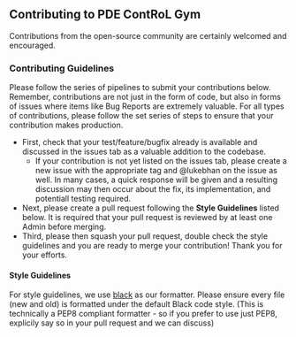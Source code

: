 ## Contributing to PDE ContRoL Gym
Contributions from the open-source community are certainly welcomed and encouraged. 

### Contributing Guidelines
Please follow the series of pipelines to submit your contributions below. Remember, contributions are not just in the form of code, but also in forms of issues where items like Bug Reports are extremely valuable. For all types of contributions, please follow the set series of steps to ensure that your contribution makes production.

- First, check that your test/feature/bugfix already is available and discussed in the issues tab as a valuable addition to the codebase.
  - If your contribution is not yet listed on the issues tab, please create a new issue with the appropriate tag and @lukebhan on the issue as well. In many cases, a quick response will be given and a resulting discussion may then occur about the fix, its implementation, and potentiall testing required. 
- Next, please create a pull request following the **Style Guidelines** listed below. It is required that your pull request is reviewed by at least one Admin before merging. 
- Third, please then squash your pull request, double check the style guidelines and you are ready to merge your contribution! Thank you for your efforts. 

#### Style Guidelines
For style guidelines, we use <a href=https://github.com/psf/black>black</a> as our formatter. Please ensure every file (new and old) is formatted under the default Black code style. (This is technically a PEP8 compliant formatter - so if you prefer to use just PEP8, explicily say so in your pull request and we can discuss)

